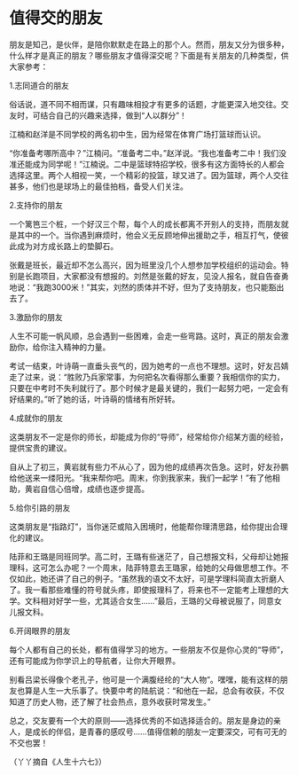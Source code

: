 # 值得交的朋友

朋友是知己，是伙伴，是陪你默默走在路上的那个人。然而，朋友又分为很多种，什么样才是真正的朋友？哪些朋友才值得深交呢？下面是有关朋友的几种类型，供大家参考： 

1.志同道合的朋友 

俗话说，道不同不相而谋，只有趣味相投才有更多的话题，才能更深入地交往。交友时，可结合自己的兴趣来选择，做到“人以群分”！ 

江楠和赵洋是不同学校的两名初中生，因为经常在体育广场打篮球而认识。 

“你准备考哪所高中？”江楠问。“准备考二中。”赵洋说。“我也准备考二中！我们没准还能成为同学呢！”江楠说。二中是篮球特招学校，很多有这方面特长的人都会选择这里。两个人相视一笑，一个精彩的投篮，球又进了。因为篮球，两个人交往甚多，他们也是球场上的最佳拍档，备受人们关注。 

2.支持你的朋友 

一个篱笆三个桩，一个好汉三个帮，每个人的成长都离不开别人的支持，而朋友就是其中的一个。当你遇到麻烦时，他会义无反顾地伸出援助之手，相互打气，使彼此成为对方成长路上的垫脚石。 

张戴是班长，最近却不怎么高兴，因为班里没几个人想参加学校组织的运动会。特别是长跑项目，大家都没有想报的。刘然是张戴的好友，见没人报名，就自告奋勇地说：“我跑3000米！”其实，刘然的质体并不好，但为了支持朋友，也只能豁出去了。 

3.激励你的朋友 

人生不可能一帆风顺，总会遇到一些困难，会走一些弯路。这时，真正的朋友会激励你，给你注入精神的力量。 

考试一结束，叶诗萌一直垂头丧气的，因为她考的一点也不理想。这时，好友吕婧走了过来，说：“胜败乃兵家常事，为何把名次看得那么重要？我相信你的实力，只要在中考时不失利就行了。那个时候才是最关键的，我们一起努力吧，一定会有好结果的。”听了她的话，叶诗萌的情绪有所好转。 

4.成就你的朋友 

这类朋友不一定是你的师长，却能成为你的“导师”，经常给你介绍某方面的经验，提供宝贵的建议。 

自从上了初三，黄岩就有些力不从心了，因为他的成绩再次告急。这时，好友孙鹏给他送来一缕阳光。“我来帮你吧。周末，你到我家来，我们一起学！”有了他相助，黄岩自信心倍增，成绩也逐步提高。 

5.给你引路的朋友 

这类朋友是“指路灯”，当你迷茫或陷入困境时，他能帮你理清思路，给你提出合理化的建议。 

陆菲和王璐是同班同学。高二时，王璐有些迷茫了，自己想报文科，父母却让她报理科，这可怎么办呢？一个周末，陆菲特意去王璐家，给她的父母做思想工作。不仅如此，她还讲了自己的例子。“虽然我的语文不太好，可是学理科简直太折磨人了。我一看那些难懂的符号就头疼，即使报理科了，将来也不一定能考上理想的大学。文科相对好学一些，尤其适合女生……”最后，王璐的父母被说服了，同意女儿报文科。 

6.开阔眼界的朋友 

每个人都有自己的长处，都有值得学习的地方。一些朋友不仅是你心灵的“导师”，还有可能成为你学识上的导航者，让你大开眼界。 

别看吕梁长得像个老孔子，他可是一个满腹经纶的“大人物”。嘿嘿，能有这样的朋友也算是人生一大乐事了。快要中考的陆航说：“和他在一起，总会有收获，不仅知道了历史人物，还了解了社会热点，意外收获时常发生。” 

总之，交友要有一个大的原则——选择优秀的不如选择适合的。朋友是身边的亲人，是成长的伴侣，是青春的感叹号......值得信赖的朋友一定要深交，可有可无的不交也罢！ 

（丫丫摘自《人生十六七》）